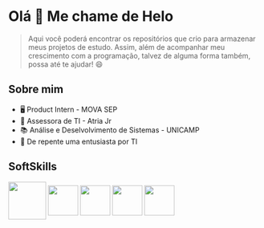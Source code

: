 # Olá &#128075; Me chame de Helo

> Aqui você poderá encontrar os repositórios que crio para armazenar meus projetos de estudo. Assim, além de acompanhar meu crescimento com a programação, talvez de alguma forma também, possa até te ajudar! &#128516;

## Sobre mim 
* &#128421; Product Intern - MOVA SEP
* &#128640; Assessora de TI - Atria Jr
* &#128218; Análise e Deselvolvimento de Sistemas - UNICAMP
* &#129327; De repente uma entusiasta por TI 

## SoftSkills
<div style="display: inline_block">
   <img align="center" height="75" width="75" src="https://www.britefish.net/wp-content/uploads/2019/07/logo-c-1.png">
   <img align="center" height="60" width="60" src="https://cdn.pixabay.com/photo/2017/08/05/11/16/logo-2582748_1280.png">
   <img align="center" height="60" width="60" src="https://cdn.pixabay.com/photo/2017/08/05/11/16/logo-2582747_960_720.png">
   <img align="center" height="60" width="60" src="https://encrypted-tbn0.gstatic.com/images?q=tbn:ANd9GcSxPxMvNNqR05JEHqPx3apzPt8Z15k3JH-bzxla9lZoB9ngOFA7TKeMEUiW9ACG-GaxpVQ&usqp=CAU">
   <img align="center" height="60" width="60" src="https://upload.wikimedia.org/wikipedia/commons/thumb/c/c3/Python-logo-notext.svg/1200px-Python-logo-notext.svg.png">
</div>
